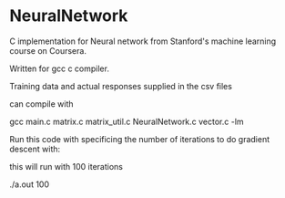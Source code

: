 # NeuralNetwork

C implementation for Neural network from Stanford's machine learning course on Coursera. 

Written for gcc c compiler.

Training data and actual responses supplied in the csv files

can compile with

gcc main.c matrix.c matrix_util.c NeuralNetwork.c vector.c -lm

Run this code with specificing the number of iterations to do gradient descent with:

this will run with 100 iterations

./a.out 100
